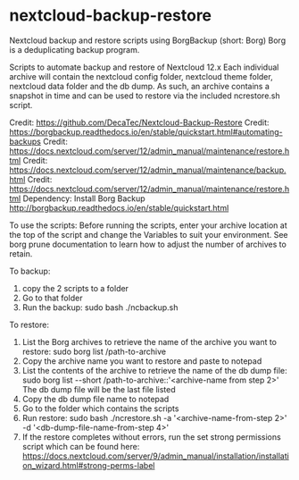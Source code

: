 # nextcloud-backup-restore
Nextcloud backup and restore scripts using BorgBackup (short: Borg) Borg is a deduplicating backup program. 

Scripts to automate backup and restore of Nextcloud 12.x 
Each individual archive will contain the nextcloud config folder, nextcloud theme folder, nextcloud data folder and the db dump. As such, an archive contains a snapshot in time and can be used to restore via the included ncrestore.sh script.

Credit: https://github.com/DecaTec/Nextcloud-Backup-Restore
Credit: https://borgbackup.readthedocs.io/en/stable/quickstart.html#automating-backups
Credit: https://docs.nextcloud.com/server/12/admin_manual/maintenance/restore.html
Credit: https://docs.nextcloud.com/server/12/admin_manual/maintenance/backup.html
Credit: https://docs.nextcloud.com/server/12/admin_manual/maintenance/restore.html
Dependency: Install Borg Backup http://borgbackup.readthedocs.io/en/stable/quickstart.html

To use the scripts:
Before running the scripts, enter your archive location at the top of the script and change the Variables to suit your environment.
See borg prune documentation to learn how to adjust the number of archives to retain.

To backup:
1. copy the 2 scripts to a folder
2. Go to that folder
3. Run the backup: sudo bash ./ncbackup.sh

To restore:
1. List the Borg archives to retrieve the name of the archive you want to restore: sudo borg list /path-to-archive
2. Copy the archive name you want to restore and paste to notepad
3. List the contents of the archive to retrieve the name of the db dump file: sudo borg list --short /path-to-archive::'<archive-name from step 2>' The db dump file will be the last file listed
4. Copy the db dump file name to notepad
5. Go to the folder which contains the scripts
6. Run restore: sudo bash ./ncrestore.sh -a '<archive-name-from-step 2>' -d '<db-dump-file-name-from-step 4>'
7. If the restore completes without errors, run the set strong permissions script which can be found here: https://docs.nextcloud.com/server/9/admin_manual/installation/installation_wizard.html#strong-perms-label

